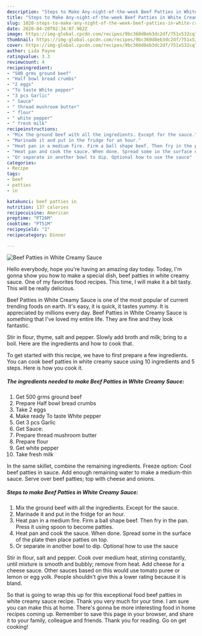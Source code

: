 ```yaml
---
description: "Steps to Make Any-night-of-the-week Beef Patties in White Creamy Sauce"
title: "Steps to Make Any-night-of-the-week Beef Patties in White Creamy Sauce"
slug: 1020-steps-to-make-any-night-of-the-week-beef-patties-in-white-creamy-sauce
date: 2020-04-20T02:34:07.962Z
image: https://img-global.cpcdn.com/recipes/9bc360d8eb3dc2df/751x532cq70/beef-patties-in-white-creamy-sauce-recipe-main-photo.jpg
thumbnail: https://img-global.cpcdn.com/recipes/9bc360d8eb3dc2df/751x532cq70/beef-patties-in-white-creamy-sauce-recipe-main-photo.jpg
cover: https://img-global.cpcdn.com/recipes/9bc360d8eb3dc2df/751x532cq70/beef-patties-in-white-creamy-sauce-recipe-main-photo.jpg
author: Lida Payne
ratingvalue: 3.3
reviewcount: 4
recipeingredient:
- "500 grms ground beef"
- "Half bowl bread crumbs"
- "2 eggs"
- "To taste White pepper"
- "3 pcs Garlic"
- " Sauce"
- " thread mushroom butter"
- " flour"
- " white pepper"
- " fresh milk"
recipeinstructions:
- "Mix the ground beef with all the ingredients. Except for the sauce."
- "Marinade it and put in the fridge for an hour."
- "Heat pan in a medium fire. Firm a ball shape beef. Then fry in the pan. Press it using spoon to become patties."
- "Heat pan and cook the sauce. When done. Spread some in the surface of the plate then place patties on top."
- "Or separate in another bowl to dip. Optional how to use the sauce"
categories:
- Recipe
tags:
- beef
- patties
- in

katakunci: beef patties in 
nutrition: 137 calories
recipecuisine: American
preptime: "PT26M"
cooktime: "PT51M"
recipeyield: "2"
recipecategory: Dinner

---
```



![Beef Patties in White Creamy Sauce](https://img-global.cpcdn.com/recipes/9bc360d8eb3dc2df/751x532cq70/beef-patties-in-white-creamy-sauce-recipe-main-photo.jpg)

Hello everybody, hope you're having an amazing day today. Today, I'm gonna show you how to make a special dish, beef patties in white creamy sauce. One of my favorites food recipes. This time, I will make it a bit tasty. This will be really delicious.

Beef Patties in White Creamy Sauce is one of the most popular of current trending foods on earth. It's easy, it is quick, it tastes yummy. It is appreciated by millions every day. Beef Patties in White Creamy Sauce is something that I've loved my entire life. They are fine and they look fantastic.

Stir in flour, thyme, salt and pepper. Slowly add broth and milk; bring to a boil. Here are the ingredients and how to cook that.


To get started with this recipe, we have to first prepare a few ingredients. You can cook beef patties in white creamy sauce using 10 ingredients and 5 steps. Here is how you cook it.

<!--inarticleads1-->

##### The ingredients needed to make Beef Patties in White Creamy Sauce:

1. Get 500 grms ground beef
1. Prepare Half bowl bread crumbs
1. Take 2 eggs
1. Make ready To taste White pepper
1. Get 3 pcs Garlic
1. Get  Sauce:
1. Prepare  thread mushroom butter
1. Prepare  flour
1. Get  white pepper
1. Take  fresh milk


In the same skillet, combine the remaining ingredients. Freeze option: Cool beef patties in sauce. Add enough remaining water to make a medium-thin sauce. Serve over beef patties; top with cheese and onions. 

<!--inarticleads2-->

##### Steps to make Beef Patties in White Creamy Sauce:

1. Mix the ground beef with all the ingredients. Except for the sauce.
1. Marinade it and put in the fridge for an hour.
1. Heat pan in a medium fire. Firm a ball shape beef. Then fry in the pan. Press it using spoon to become patties.
1. Heat pan and cook the sauce. When done. Spread some in the surface of the plate then place patties on top.
1. Or separate in another bowl to dip. Optional how to use the sauce


Stir in flour, salt and pepper. Cook over medium heat, stirring constantly, until mixture is smooth and bubbly; remove from heat. Add cheese for a cheese sauce. Other sauces based on this would use tomato puree or lemon or egg yolk. People shouldn&#39;t give this a lower rating because it is bland. 

So that is going to wrap this up for this exceptional food beef patties in white creamy sauce recipe. Thank you very much for your time. I am sure you can make this at home. There's gonna be more interesting food in home recipes coming up. Remember to save this page in your browser, and share it to your family, colleague and friends. Thank you for reading. Go on get cooking!
